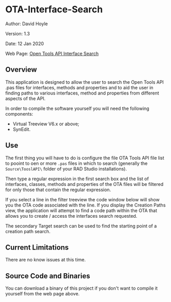 # OTA-Interface-Search

Author:   David Hoyle

Version:  1.3

Date:     12 Jan 2020

Web Page: [Open Tools API Interface Search](https://www.davidghoyle.co.uk/WordPress/?page_id=1481)

## Overview

This application is designed to allow the user to search the Open Tools API .pas files for interfaces, methods and properties and to aid the user in finding paths to various interfaces, method and properties from different aspects of the API.

In order to compile the software yourself you will need the following components:

* Virtual Treeview V6.x or above;
* SynEdit.

## Use

The first thing you will have to do is configure the file OTA Tools API file list to pooint to oen or more `.pas` files in which to search (generally the `Source\TooslAPI\` folder of your RAD Studio installations).

Then type a regular expression in the first search box and the list of interfaces, classes, methods and properties of the OTA files will be filtered for only those that contain the regular expression.

If you select a line in the filter treeview the code window below will show you the OTA code associated with the line. If you display the Creation Paths view, the application will attempt to find a code path within the OTA that allows you to create / access the interfaces search requested.

The secondary Target search can be used to find the starting point of a creation path search.

## Current Limitations

There are no know issues at this time.

## Source Code and Binaries

You can download a binary of this project if you don't want to compile it yourself from the web page above.
